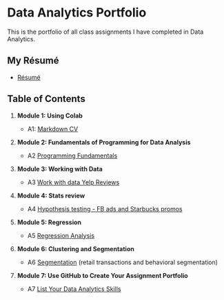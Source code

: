 # Data Analytics Portfolio
This is the portfolio of all class assignments I have completed in Data Analytics. 

## My Résumé
- [Résumé](https://colab.research.google.com/drive/1Teq1SzDGYD6Hnzx6ZobgRfCM_oJ_24pT?usp=sharing)

## Table of Contents
1. **Module 1: Using Colab**
   - A1: [Markdown CV](https://colab.research.google.com/drive/1Teq1SzDGYD6Hnzx6ZobgRfCM_oJ_24pT?usp=sharing)
   
2. **Module 2: Fundamentals of Programming for Data Analysis**
   - A2 [Programming Fundamentals](https://colab.research.google.com/drive/1E8KlQlsUk-4u_AVgVyOnjp6xnAQB77Nc?usp=sharing)
   
3. **Module 3: Working with Data**
   - A3 [Work with data Yelp Reviews](https://colab.research.google.com/drive/1jcnKH-RPMgUvz1mGetFAK1Iak-9HlXC8?usp=sharing)
  
4. **Module 4: Stats review**
   - A4 [Hypothesis testing - FB ads and Starbucks promos](https://colab.research.google.com/drive/1ZUpoY-euVYGf5QYSLQlCydhUSlCtbANN?usp=sharing)

5. **Module 5: Regression**
   - A5 [Regression Analysis](https://colab.research.google.com/drive/1kdQDMzQWISv8-IcMNY71VMDJyV5sy0d2?usp=sharing)

6. **Module 6: Clustering and Segmentation**
   - A6 [Segmentation](https://colab.research.google.com/drive/1XGqMI59zWRtjlsCG4-fSESz91q-looUS?usp=sharing) (retail transactions and behavioral segmentation)
   
7. **Module 7: Use GitHub to Create Your Assignment Portfolio**
   - A7 [List Your Data Analytics Skills]()
  

